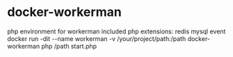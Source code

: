 # docker-workerman
  php environment for workerman 
  included php extensions: redis mysql event
docker run -dit --name workerman -v /your/project/path:/path docker-workerman php /path start.php
